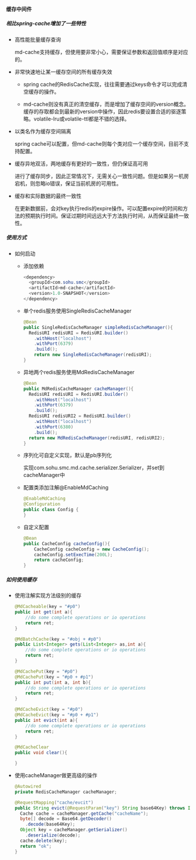 #### 缓存中间件

##### 相比spring-cache增加了一些特性

* 高性能批量缓存查询

    md-cache支持缓存，但使用要非常小心，需要保证参数和返回值顺序是对应的。

* 非常快速地让某一缓存空间的所有缓存失效

  * spring cache的RedisCache实现，往往需要通过keys命令才可以完成清空缓存的操作。

  * md-cache则没有真正的清空缓存，而是增加了缓存空间的version概念。缓存的存取都会到最新的version中操作，因此redis要设置合适的驱逐策略。volatile-lru或volatile-ttl都是不错的选择。

* 以类名作为缓存空间隔离

    spring cache可以配置，但md-cache则每个类对应一个缓存空间，目前不支持配置。

* 缓存异地双活，两地缓存有更好的一致性，但仍保证高可用

    进行了缓存同步，因此正常情况下，无需关心一致性问题。但是如果另一机房宕机，则忽略io错误，保证当前机房的可用性。

* 缓存和实际数据的最终一致性

    在更新数据前，会对key执行redis的expire操作。可以配置expire的时间和方法的预期执行时间。保证过期时间远远大于方法执行时间，从而保证最终一致性。

  

##### 使用方式

* 如何启动

  * 添加依赖

    ```java
    <dependency>
      <groupId>com.sohu.smc</groupId>
      <artifactId>md-cache</artifactId>
      <version>1.0-SNAPSHOT</version>
    </dependency>
    ```

  * 单个redis服务使用SingleRedisCacheManager

    ```java
    @Bean
    public SingleRedisCacheManager simpleRedisCacheManager(){
      RedisURI redisURI = RedisURI.builder()
        .withHost("localhost")
        .withPort(6379)
        .build();
    	return new SingleRedisCacheManager(redisURI);
    }
    ```

  * 异地两个redis服务使用MdRedisCacheManager

    ```java
    @Bean
    public MdRedisCacheManager cacheManager(){
      RedisURI redisURI = RedisURI.builder()
        .withHost("localhost")
        .withPort(6379)
        .build();
      RedisURI redisURI2 = RedisURI.builder()
        .withHost("localhost")
        .withPort(6380)
        .build();
      return new MdRedisCacheManager(redisURI, redisURI2);
    }
    ```

  * 序列化可自定义实现，默认是pb序列化

    实现com.sohu.smc.md.cache.serializer.Serializer，并set到cacheManager中

  * 配置类添加注解@EnableMdCaching

    ```java
    @EnableMdCaching
    @Configuration
    public class Config {
    }
    ```

  * 自定义配置

    ```java
    @Bean
    public CacheConfig cacheConfig(){
        CacheConfig cacheConfig = new CacheConfig();
        cacheConfig.setExecTime(200L);
        return cacheConfig;
    }
    ```

##### 如何使用缓存

* 使用注解实现方法级别的缓存

  ```java
  @MdCacheable(key = "#p0")
  public int get(int a){
      //do some complete operations or io operations
      return ret;
  }
  
  @MdBatchCache(key = "#obj + #p0")
  public List<Integer> gets(List<Integer> as,int a){
      //do some complete operations or io operations
      return ret;
  }
  
  @MdCachePut(key = "#p0")
  @MdCachePut(key = "#p0 + #p1")
  public int put(int a, int b){
      //do some complete operations or io operations
      return ret;
  }
  
  @MdCacheEvict(key = "#p0")
  @MdCacheEvict(key = "#p0 + #p1")
  public int evict(int a){
      //do some complete operations or io operations
      return ret;
  }
  
  @MdCacheClear
  public void clear(){
  
  }
  ```

  

* 使用cacheManager做更高级的操作

  ```java
  @Autowired
  private RedisCacheManager cacheManager;
  
  @RequestMapping("cache/evcit")
  public String evict(@RequestParam("key") String base64Key) throws InterruptedException {
    Cache cache = cacheManager.getCache("cacheName");
    byte[] decode = Base64.getDecoder()
      .decode(base64Key);
    Object key = cacheManager.getSerializer()
      .deserialize(decode);
    cache.delete(key);
    return "ok";
  }
  ```